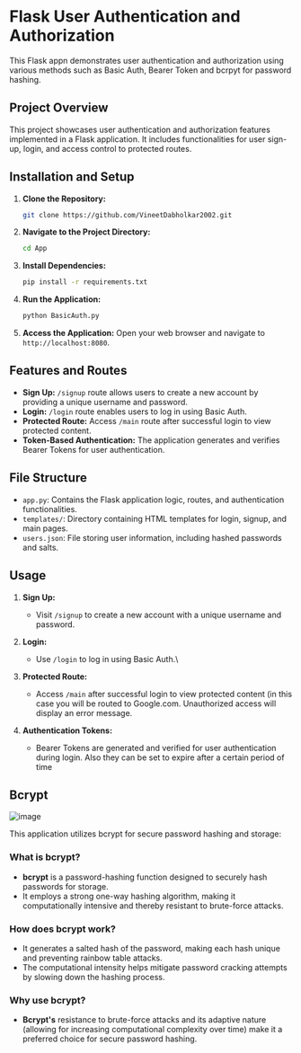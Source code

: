# Flask User Authentication and Authorization

This Flask appn demonstrates user authentication and authorization using various methods such as Basic Auth, Bearer Token and bcrpyt for password hashing.

## Project Overview

This project showcases user authentication and authorization features implemented in a Flask application. It includes functionalities for user sign-up, login, and access control to protected routes.

## Installation and Setup

1. **Clone the Repository:**
   ```bash
   git clone https://github.com/VineetDabholkar2002.git
   ```
2. **Navigate to the Project Directory:**
   ```bash
   cd App
   ```
3. **Install Dependencies:**
   ```bash
   pip install -r requirements.txt
   ```
4. **Run the Application:**
   ```bash
   python BasicAuth.py
   ```
5. **Access the Application:**
   Open your web browser and navigate to `http://localhost:8080`.

## Features and Routes

- **Sign Up:** `/signup` route allows users to create a new account by providing a unique username and password.
- **Login:** `/login` route enables users to log in using Basic Auth.
- **Protected Route:** Access `/main` route after successful login to view protected content.
- **Token-Based Authentication:** The application generates and verifies Bearer Tokens for user authentication.

## File Structure

- `app.py`: Contains the Flask application logic, routes, and authentication functionalities.
- `templates/`: Directory containing HTML templates for login, signup, and main pages.
- `users.json`: File storing user information, including hashed passwords and salts.

## Usage

1. **Sign Up:**
   - Visit `/signup` to create a new account with a unique username and password.

2. **Login:**
   - Use `/login` to log in using Basic Auth.\

3. **Protected Route:**
   - Access `/main` after successful login to view protected content (in this case you will be routed to Google.com.  Unauthorized access will display an error message.

4. **Authentication Tokens:**
   - Bearer Tokens are generated and verified for user authentication during login. Also they can be set to expire after a certain period of time

## Bcrypt
![image](https://github.com/VineetDabholkar2002/BasicAuthentication/assets/93699671/2f57e267-0826-4e5a-b250-3e9c78256993)

This application utilizes bcrypt for secure password hashing and storage:

### What is bcrypt?

- **bcrypt** is a password-hashing function designed to securely hash passwords for storage.
- It employs a strong one-way hashing algorithm, making it computationally intensive and thereby resistant to brute-force attacks.

### How does bcrypt work?

- It generates a salted hash of the password, making each hash unique and preventing rainbow table attacks.
- The computational intensity helps mitigate password cracking attempts by slowing down the hashing process.

### Why use bcrypt?

- **Bcrypt's** resistance to brute-force attacks and its adaptive nature (allowing for increasing computational complexity over time) make it a preferred choice for secure password hashing.




